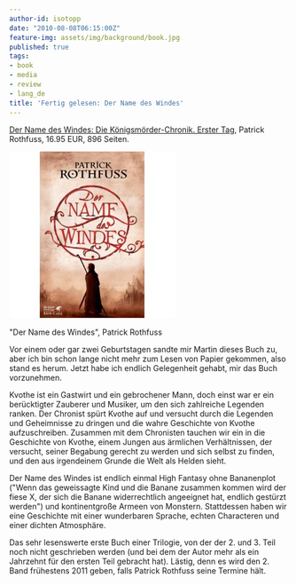 ```yaml
---
author-id: isotopp
date: "2010-08-08T06:15:00Z"
feature-img: assets/img/background/book.jpg
published: true
tags:
- book
- media
- review
- lang_de
title: 'Fertig gelesen: Der Name des Windes'
---
```

[Der Name des Windes: Die Königsmörder-Chronik. Erster Tag](http://www.amazon.de/Name-Windes-Die-Königsmörder-Chronik-Erster/dp/3608938788/kristiankohntopp),
Patrick Rothfuss, 16.95 EUR, 896 Seiten.

![](/uploads/name_des_windes.jpg)

"Der Name des Windes", Patrick Rothfuss

Vor einem oder gar zwei Geburtstagen sandte mir Martin dieses Buch zu, aber
ich bin schon lange nicht mehr zum Lesen von Papier gekommen, also stand es
herum. Jetzt habe ich endlich Gelegenheit gehabt, mir das Buch vorzunehmen.

Kvothe ist ein Gastwirt und ein gebrochener Mann, doch einst war er ein
berücktigter Zauberer und Musiker, um den sich zahlreiche Legenden ranken.
Der Chronist spürt Kvothe auf und versucht durch die Legenden und
Geheimnisse zu dringen und die wahre Geschichte von Kvothe aufzuschreiben.
Zusammen mit dem Chronisten tauchen wir ein in die Geschichte von Kvothe,
einem Jungen aus ärmlichen Verhältnissen, der versucht, seiner Begabung
gerecht zu werden und sich selbst zu finden, und den aus irgendeinem Grunde
die Welt als Helden sieht.

Der Name des Windes ist endlich einmal High Fantasy ohne Bananenplot ("Wenn
das geweissagte Kind und die Banane zusammen kommen wird der fiese X, der
sich die Banane widerrechtlich angeeignet hat, endlich gestürzt werden") und
kontinentgroße Armeen von Monstern. Stattdessen haben wir eine Geschichte
mit einer wunderbaren Sprache, echten Characteren und einer dichten
Atmosphäre.

Das sehr lesenswerte erste Buch einer Trilogie, von der der 2. und 3. Teil
noch nicht geschrieben werden (und bei dem der Autor mehr als ein Jahrzehnt
für den ersten Teil gebracht hat). Lästig, denn es wird den 2. Band
frühestens 2011 geben, falls Patrick Rothfuss seine Termine hält.
